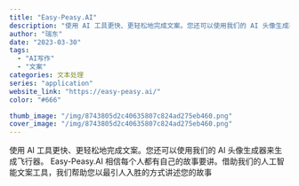 ```yaml
---
title: "Easy-Peasy.AI"
description: "使用 AI 工具更快、更轻松地完成文案。您还可以使用我们的 AI 头像生成器来生成飞行器。 Easy-Peasy.AI "
author: "瑞东"
date: "2023-03-30"
tags:
  - "AI写作"
  - "文案"
categories: 文本处理
series: "application"
website_link: "https://easy-peasy.ai/"
color: "#666"

thumb_image: "/img/8743805d2c40635807c824ad275eb460.png"
cover_image: "/img/8743805d2c40635807c824ad275eb460.png"
---
```


使用 AI 工具更快、更轻松地完成文案。您还可以使用我们的 AI 头像生成器来生成飞行器。 Easy-Peasy.AI 相信每个人都有自己的故事要讲。借助我们的人工智能文案工具，我们帮助您以最引人入胜的方式讲述您的故事 